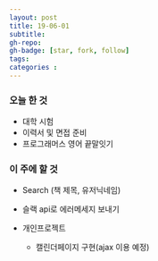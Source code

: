 ```yaml
---
layout: post
title: 19-06-01
subtitle: 
gh-repo: 
gh-badge: [star, fork, follow]
tags:  
categories :  
---
```


### 오늘 한 것 
- 대학 시험 
- 이력서 및 면접 준비
- 프로그래머스 영어 끝말잇기


### 이 주에 할 것

- Search (책 제목, 유저닉네임)
- 슬랙 api로 에러메세지 보내기

- 개인프로젝트
    - 캘린더페이지 구현(ajax 이용 예정)